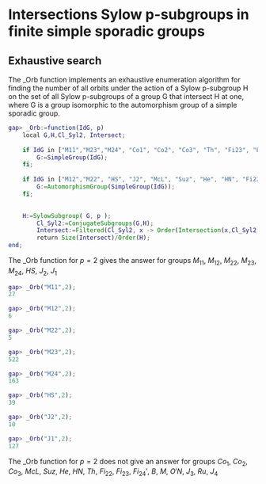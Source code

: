 # Intersections Sylow p-subgroups in finite simple sporadic groups


## Exhaustive search

The _Orb function implements an exhaustive enumeration algorithm for finding the number of all orbits under the action of a Sylow p-subgroup H on the set of all Sylow p-subgroups of a group G that intersect H at one, where G is a group isomorphic to the automorphism group of a simple sporadic group.


```gap
gap> _Orb:=function(IdG, p)
	local G,H,Cl_Syl2, Intersect;
	
	if IdG in ["M11","M23","M24", "Co1", "Co2", "Co3", "Th", "Fi23", "B", "M", "J1",  "Ru", "J4", "Ly", "B", "M"] then
		G:=SimpleGroup(IdG);
	fi;
	
	if IdG in ["M12","M22",	"HS", "J2", "McL", "Suz", "He", "HN", "Fi22", "Fi24", "ON", "J3"] then
		G:=AutomorphismGroup(SimpleGroup(IdG));
	fi;
	

	H:=SylowSubgroup( G, p );
		Cl_Syl2:=ConjugateSubgroups(G,H);
		Intersect:=Filtered(Cl_Syl2, x -> Order(Intersection(x,Cl_Syl2[1]))=1 );;
		return Size(Intersect)/Order(H);
end;
```

The \_Orb function for $p=2$ gives the answer for groups $M_{11}$, $M_{12}$, $M_{22}$, $M_{23}$, $M_{24}$, $HS$, $J_{2}$, $J_1$
```gap
gap> _Orb("M11",2);
27
```

```gap
gap> _Orb("M12",2);
6
```
```gap
gap> _Orb("M22",2);
5
```
```gap
gap> _Orb("M23",2);
522
```

```gap
gap> _Orb("M24",2);
163
```
```gap
gap> _Orb("HS",2);
39
```
```gap
gap> _Orb("J2",2);
10
```

```gap
gap> _Orb("J1",2);
127
```



The \_Orb function for $p=2$ does not give an answer for groups $Co_1$, $Co_2$, $Co_3$, $McL$, $Suz$, $He$, $HN$, $Th$,	$Fi_{22}$, $Fi_{23}$, $Fi_{24}'$, $B$, $M$, $O'N$, $J_3$, $Ru$, $J_4$
